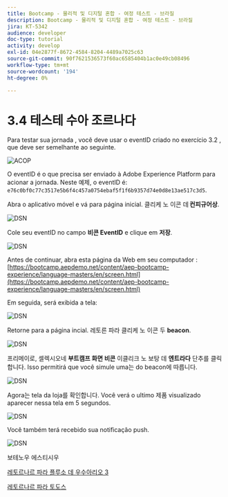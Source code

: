 ```yaml
---
title: Bootcamp - 물리적 및 디지털 혼합 - 여정 테스트 - 브라질
description: Bootcamp - 물리적 및 디지털 혼합 - 여정 테스트 - 브라질
jira: KT-5342
audience: developer
doc-type: tutorial
activity: develop
exl-id: 04e2877f-8672-4584-8204-4489a7025c63
source-git-commit: 90f7621536573f60ac6585404b1ac0e49cb08496
workflow-type: tm+mt
source-wordcount: '194'
ht-degree: 0%

---
```


# 3.4 테스테 수아 조르나다

Para testar sua jornada , você deve usar o eventID criado no exercício 3.2 , que deve ser semelhante ao seguinte.

![ACOP](./images/payloadeventID.png)

O eventID é o que precisa ser enviado à Adobe Experience Platform para acionar a jornada. Neste 예제, o eventID é:
`e76c0bf0c77c3517e5b6f4c457a0754ebaf5f1f6b9357d74e0d8e13ae517c3d5`.

Abra o aplicativo móvel e vá para página inicial. 클리케 노 이콘 데 **컨피규어상**.

![DSN](./images/appsett.png)

Cole seu eventID no campo **비콘 EventID** e clique em **저장**.

![DSN](./images/beacon1.png)

Antes de continuar, abra esta página da Web em seu computador : [https://bootcamp.aepdemo.net/content/aep-bootcamp-experience/language-masters/en/screen.html](https://bootcamp.aepdemo.net/content/aep-bootcamp-experience/language-masters/en/screen.html)

Em seguida, será exibida a tela:

![DSN](./images/screen1.png)

Retorne para a página incial. 레토른 파라 클리케 노 이콘 두 **beacon**.

![DSN](./images/app23.png)

프리메이로, 셀렉시오네 **부트캠프 화면 비콘** 이클리크 노 보탕 데 **엔트라다** 단추를 클릭합니다. Isso permitirá que você simule uma는 do beacon에 따릅니다.

![DSN](./images/app21.png)

Agora는 tela da loja를 확인합니다. Você verá o ultimo 제품 visualizado aparecer nessa tela em 5 segundos.

![DSN](./images/beacon3.png)

Você também terá recebido sua notificação push.

![DSN](./images/beacon2.png)

보테노우 에스티시우

[레토르나르 파라 플루소 데 우수아리오 3](./uc3.md)

[레토르나르 파라 토도스](../../overview.md)
